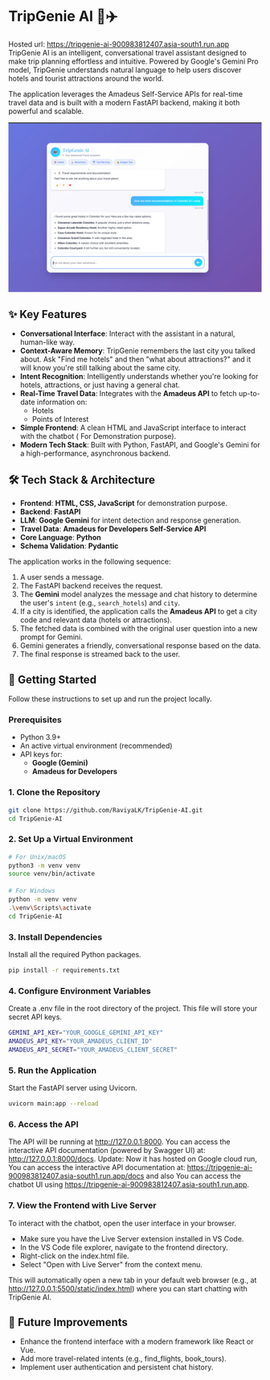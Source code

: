 # TripGenie AI 🧞✈️
Hosted url: https://tripgenie-ai-900983812407.asia-south1.run.app
TripGenie AI is an intelligent, conversational travel assistant designed to make trip planning effortless and intuitive. Powered by Google's Gemini Pro model, TripGenie understands natural language to help users discover hotels and tourist attractions around the world.

The application leverages the Amadeus Self-Service APIs for real-time travel data and is built with a modern FastAPI backend, making it both powerful and scalable.

![TripGenie Demo](screenshots/UI.png) 

## ✨ Key Features

- **Conversational Interface**: Interact with the assistant in a natural, human-like way.
- **Context-Aware Memory**: TripGenie remembers the last city you talked about. Ask "Find me hotels" and then "what about attractions?" and it will know you're still talking about the same city.
- **Intent Recognition**: Intelligently understands whether you're looking for hotels, attractions, or just having a general chat.
- **Real-Time Travel Data**: Integrates with the **Amadeus API** to fetch up-to-date information on:
    - Hotels
    - Points of Interest
- **Simple Frontend**: A clean HTML and JavaScript interface to interact with the chatbot ( For Demonstration purpose).
- **Modern Tech Stack**: Built with Python, FastAPI, and Google's Gemini  for a high-performance, asynchronous backend.

## 🛠️ Tech Stack & Architecture

- **Frontend**: **HTML, CSS, JavaScript** for demonstration purpose.
- **Backend**: **FastAPI**
- **LLM**: **Google Gemini** for intent detection and response generation.
- **Travel Data**: **Amadeus for Developers Self-Service API**
- **Core Language**: **Python**
- **Schema Validation**: **Pydantic**

The application works in the following sequence:
1.  A user sends a message.
2.  The FastAPI backend receives the request.
3.  The **Gemini** model analyzes the message and chat history to determine the user's `intent` (e.g., `search_hotels`) and `city`.
4.  If a city is identified, the application calls the **Amadeus API** to get a city code and relevant data (hotels or attractions).
5.  The fetched data is combined with the original user question into a new prompt for Gemini.
6.  Gemini generates a friendly, conversational response based on the data.
7.  The final response is streamed back to the user.

## 🚀 Getting Started

Follow these instructions to set up and run the project locally.

### Prerequisites

- Python 3.9+
- An active virtual environment (recommended)
- API keys for:
    - **Google (Gemini)**
    - **Amadeus for Developers**

### 1. Clone the Repository

```bash
git clone https://github.com/RaviyaLK/TripGenie-AI.git
cd TripGenie-AI
```

### 2. Set Up a Virtual Environment

```bash
# For Unix/macOS
python3 -m venv venv
source venv/bin/activate

# For Windows
python -m venv venv
.\venv\Scripts\activate
cd TripGenie-AI
```

### 3. Install Dependencies

Install all the required Python packages.

```bash
pip install -r requirements.txt
```

### 4. Configure Environment Variables

Create a .env file in the root directory of the project. This file will store your secret API keys.

```bash
GEMINI_API_KEY="YOUR_GOOGLE_GEMINI_API_KEY"
AMADEUS_API_KEY="YOUR_AMADEUS_CLIENT_ID"
AMADEUS_API_SECRET="YOUR_AMADEUS_CLIENT_SECRET"
```

### 5. Run the Application

Start the FastAPI server using Uvicorn.

```bash
uvicorn main:app --reload
```

### 6. Access the API

The API will be running at http://127.0.0.1:8000. You can access the interactive API documentation (powered by Swagger UI) at:
http://127.0.0.1:8000/docs. 
Update: Now it has hosted on Google cloud run, You can access the interactive API documentation at: https://tripgenie-ai-900983812407.asia-south1.run.app/docs and also You can access the chatbot UI using https://tripgenie-ai-900983812407.asia-south1.run.app. 

### 7. View the Frontend with Live Server

To interact with the chatbot, open the user interface in your browser.

- Make sure you have the Live Server extension installed in VS Code.
- In the VS Code file explorer, navigate to the frontend directory.
- Right-click on the index.html file.
- Select "Open with Live Server" from the context menu.

This will automatically open a new tab in your default web browser (e.g., at http://127.0.0.1:5500/static/index.html) where you can start chatting with TripGenie AI.

## 🌟 Future Improvements

- Enhance the frontend interface with a modern framework like React or Vue.
- Add more travel-related intents (e.g., find_flights, book_tours).
- Implement user authentication and persistent chat history.
